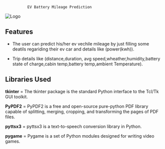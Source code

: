               EV Battery Mileage Prediction
![Logo](https://static.vecteezy.com/system/resources/previews/008/070/602/original/electric-eco-city-car-with-plug-logo-illustration-template-free-vector.jpg)


## Features

- The user can predict his/her ev vechile mileage by just filling some deatils regariding their ev car and details like (power(kwh)).

- Trip details like (distance,duration, avg speed,wheather,humidity,battery state of charge,cabin temp,battery temp,ambient Temperature).



## Libraries Used

**tkinter** = The tkinter package is the standard Python interface to the Tcl/Tk GUI toolkit.

**PyPDF2** = PyPDF2 is a free and open-source pure-python PDF library capable of splitting, merging, cropping, and transforming the pages of PDF files.

**pyttsx3** = pyttsx3 is a text-to-speech conversion library in Python.

**pygame** = Pygame is a set of Python modules designed for writing video games.
